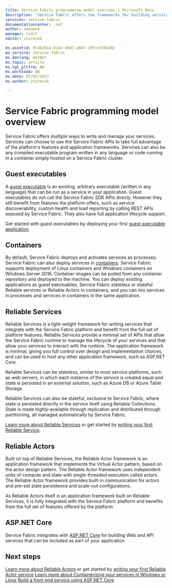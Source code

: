 ```yaml
---
title: Service Fabric programming model overview | Microsoft Docs
description: 'Service Fabric offers two frameworks for building services: the actor framework and the services framework. They offer distinct trade-offs in simplicity and control.'
services: service-fabric
documentationcenter: .net
author: seanmck
manager: timlt
editor: vturecek

ms.assetid: 974b2614-014e-4587-a947-28fcef28b382
ms.service: service-fabric
ms.devlang: dotNet
ms.topic: article
ms.tgt_pltfrm: NA
ms.workload: NA
ms.date: 07/02/2017
ms.author: vturecek

---
```

# Service Fabric programming model overview
Service Fabric offers multiple ways to write and manage your services. Services can choose to use the Service Fabric APIs to take full advantage of the platform's features and application frameworks. Services can also be any compiled executable program written in any language or code running in a container simply hosted on a Service Fabric cluster.

## Guest executables
A [guest executable](service-fabric-deploy-existing-app.md) is an existing, arbitrary executable (written in any language) that can be run as a service in your application. Guest executables do not call the Service Fabric SDK APIs direcly. However they still benefit from features the platform offers, such as service discoverability, custom health and load reporting by calling REST APIs exposed by Service Fabric. They also have full application lifecycle support.

Get started with guest executables by deploying your first [guest executable application](service-fabric-deploy-existing-app.md).

## Containers
By default, Service Fabric deploys and activates services as processes. Service Fabric can also deploy services in [containers](service-fabric-containers-overview.md). Service Fabric supports deployment of Linux containers and Windows containers on Windows Server 2016. Container images can be pulled from any container repository and deployed to the machine. You can deploy existing applications as guest exectuables, Service Fabric stateless or stateful Reliable services or Reliable Actors in containers, and you can mix services in processes and services in containers in the same application.

## Reliable Services
Reliable Services is a light-weight framework for writing services that integrate with the Service Fabric platform and benefit from the full set of platform features. Reliable Services provide a minimal set of APIs that allow the Service Fabric runtime to manage the lifecycle of your services and that allow your services to interact with the runtime. The application framework is minimal, giving you full control over design and implementation choices, and can be used to host any other application framework, such as ASP.NET Core.

Reliable Services can be stateless, similar to most service platforms, such as web servers, in which each instance of the service is created equal and state is persisted in an external solution, such as Azure DB or Azure Table Storage.

Reliable Services can also be stateful, exclusive to Service Fabric, where state is persisted directly in the service itself using Reliable Collections. State is made highly-available through replication and distributed through partitioning, all managed automatically by Service Fabric.

[Learn more about Reliable Services](service-fabric-reliable-services-introduction.md) or get started by [writing your first Reliable Service](service-fabric-reliable-services-quick-start.md).

## Reliable Actors
Built on top of Reliable Services, the Reliable Actor framework is an application framework that implements the Virtual Actor pattern, based on the actor design pattern. The Reliable Actor framework uses independent units of compute and state with single-threaded execution called actors. The Reliable Actor framework provides built-in communication for actors and pre-set state persistence and scale-out configurations.

As Reliable Actors itself is an application framework built on Reliable Services, it is fully integrated with the Service Fabric platform and benefits from the full set of features offered by the platform.

## ASP.NET Core
Service Fabric integrates with [ASP.NET Core](service-fabric-reliable-services-communication-aspnetcore.md) for building Web and API services that can be included as part of your application. 

## Next steps
[Learn more about Reliable Actors](service-fabric-reliable-actors-introduction.md) or get started by [writing your first Reliable Actor service](service-fabric-reliable-actors-get-started.md)
[Learn more about Containerizing your services in Windows or Linux](service-fabric-deploy-container.md)
[Build a front end service using ASP.NET Core](service-fabric-add-a-web-frontend.md)


